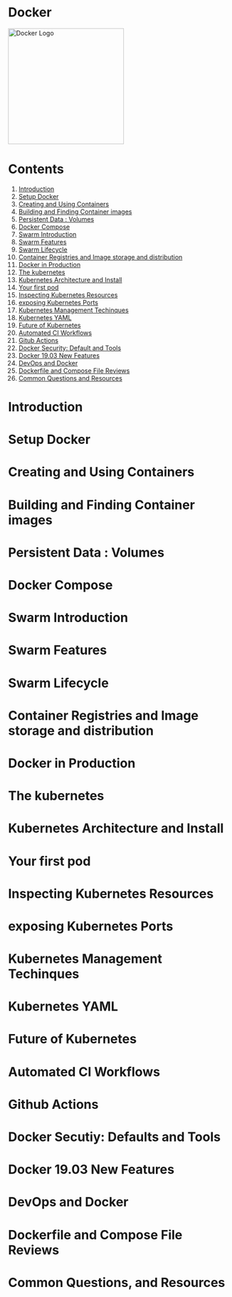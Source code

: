 # Docker

<p>  
    <img src="https://upload.wikimedia.org/wikipedia/commons/7/79/Docker_%28container_engine%29_logo.png?20150121160542" alt="Docker Logo" height="260">
</p>

# Contents
1. [Introduction](#introduction)
2. [Setup Docker](#setupdocker)
3. [Creating and Using Containers](#containers)
4. [Building and Finding Container images](#containerimages)
5. [Persistent Data : Volumes](#volumes)
6. [Docker Compose](#dockercompose)
7. [Swarm Introduction](#swarmintroduction)
8. [Swarm Features](#swarmfeatures)
9. [Swarm Lifecycle](#swarmlifecycle)
10. [Container Registries and Image storage and distribution](#containerregistries)
11. [Docker in Production](#dockerinproduction)
12. [The kubernetes](#kubernetes)
13. [Kubernetes Architecture and Install](#architectureandinstall)
14. [Your first pod](#pod)
15. [Inspecting Kubernetes Resources](#inspectingresources)
16. [exposing Kubernetes Ports](#exposingports)
17. [Kubernetes Management Techinques](#managementtechiqueskubernetes)
18. [Kubernetes YAML](#kubernetesyaml)
19. [Future of Kubernetes](#futureofkubernetes)
20. [Automated CI Workflows](#automatedci)
21. [Gitub Actions](#githubactions)
22. [Docker Security: Default and Tools](#dockerseucitytools)
23. [Docker 19.03 New Features](#newfeaturesdocker)
24. [DevOps and Docker](#devopsandocker)
25. [Dockerfile and Compose File Reviews](#composefilereviews)
26. [Common Questions and Resources](#extras)

# Introduction
# Setup Docker
# Creating and Using Containers
# Building and Finding Container images
# Persistent Data : Volumes
# Docker Compose
# Swarm Introduction
# Swarm Features
# Swarm Lifecycle
# Container Registries and Image storage and distribution
# Docker in Production
# The kubernetes
# Kubernetes Architecture and Install
# Your first pod
# Inspecting Kubernetes Resources
# exposing Kubernetes Ports
# Kubernetes Management Techinques
# Kubernetes YAML
# Future of Kubernetes
# Automated CI Workflows
# Github Actions
# Docker Secutiy: Defaults and Tools
# Docker 19.03 New Features
# DevOps and Docker
# Dockerfile and Compose File Reviews
# Common Questions, and Resources